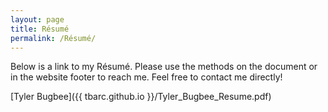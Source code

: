 ```yaml
---
layout: page
title: Résumé
permalink: /Résumé/
---
```


Below is a link to my Résumé. Please use the methods on the document or in the website footer to reach me. Feel free to contact me directly!

[Tyler Bugbee]({{ tbarc.github.io }}/Tyler_Bugbee_Resume.pdf)
